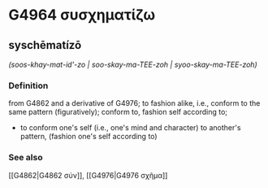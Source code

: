 # G4964 συσχηματίζω

## syschēmatízō

_(soos-khay-mat-id'-zo | soo-skay-ma-TEE-zoh | syoo-skay-ma-TEE-zoh)_

### Definition

from G4862 and a derivative of G4976; to fashion alike, i.e., conform to the same pattern (figuratively); conform to, fashion self according to; 

- to conform one's self (i.e., one's mind and character) to another's pattern, (fashion one's self according to)

### See also

[[G4862|G4862 σύν]], [[G4976|G4976 σχῆμα]]
